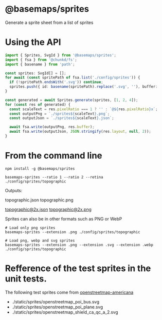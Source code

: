 # @basemaps/sprites

Generate a sprite sheet from a list of sprites

# Using the API

```typescript
import { Sprites, SvgId } from '@basemaps/sprites';
import { fsa } from '@chunkd/fs';
import { basename } from 'path';

const sprites: SvgId[] = [];
for await (const spritePath of fsa.list('./config/sprites')) {
  if (!spritePath.endsWith('.svg')) continue;
  sprites.push({ id: basename(spritePath).replace('.svg', ''), buffer: await fsa.read(spritePath) });
}

const generated = await Sprites.generate(sprites, [1, 2, 4]);
for (const res of generated) {
  const scaleText = res.pixelRatio === 1 ? '' : `@${res.pixelRatio}x`;
  const outputPng = `./sprites${scaleText}.png`;
  const outputJson = `./sprites${scaleText}.json`;

  await fsa.write(outputPng, res.buffer);
  await fsa.write(outputJson, JSON.stringify(res.layout, null, 2));
}
```

# From the command line

```
npm install -g @basemaps/sprites

basemaps-sprites --ratio 1 --ratio 2 --retina ./config/sprites/topographic
```

Outputs:

topographic.json
topographic.png

topographic@2x.json
topographic@2x.png

Sprites can also be in other formats such as PNG or WebP

```
# Load only png sprites
basemaps-sprites --extension .png ./config/sprites/topographic

# Load png, webp and svg sprites
basemaps-sprites --extension .png --extension .svg --extension .webp ./config/sprites/topographic
```

# Refference of the test sprites in the unit tests.

The following test sprites come from [openstreetmap-americana](https://github.com/zelonewolf/openstreetmap-americana)

- ./static/sprites/openstreetmap_poi_bus.svg
- ./static/sprites/openstreetmap_poi_plane.svg
- ./static/sprites/openstreetmap_shield_ca_qc_a_2.svg
